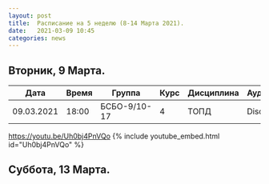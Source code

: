 ```yaml
---
layout: post
title:  Расписание на 5 неделю (8-14 Марта 2021).
date:   2021-03-09 10:45
categories: news
---
```


## Вторник, 9 Марта.

| Дата          | Время   | Группа        | Курс | Дисциплина  | Аудитория |
| ------------- | ------- | ------------- | ---- | ----------- | --------- |
|09.03.2021     | 18:00   |БСБО-9/10-17   |4     |ТОПД         |Discord    |

https://youtu.be/Uh0bj4PnVQo
{% include youtube_embed.html id="Uh0bj4PnVQo" %}

## Суббота, 13 Марта.
